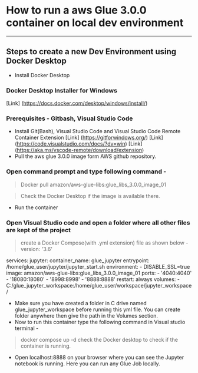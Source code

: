 # How to run a aws Glue 3.0.0 container on local dev environment  
***
## Steps to create a new Dev Environment using Docker Desktop
* Install Docker Desktop  
### Docker Desktop Installer for Windows 
[Link] (https://docs.docker.com/desktop/windows/install/)
### Prerequisites - Gitbash, Visual Studio Code
* Install Git(Bash), Visual Studio Code and Visual Studio Code Remote Container Extension
[Link] (https://gitforwindows.org/)
[Link] (https://code.visualstudio.com/docs/?dv=win)
[Link] (https://aka.ms/vscode-remote/download/extension)
* Pull the aws glue 3.0.0 image form AWS github repository. 
### Open command prompt and type following command - 
> Docker pull amazon/aws-glue-libs:glue_libs_3.0.0_image_01  

> Check the Docker Desktop if the image is available there. 
* Run the container 
### Open Visual Studio code and open a folder where all other files are kept of the project
> create a Docker Compose(with .yml extension) file as shown below -
> version: '3.6'

services:
  jupyter:
    container_name: glue_jupyter
    entrypoint: /home/glue_user/jupyter/jupyter_start.sh
    environment: 
      - DISABLE_SSL=true
    image: amazon/aws-glue-libs:glue_libs_3.0.0_image_01
    ports:
      - '4040:4040'
      - '18080:18080'
      - '8998:8998'
      - '8888:8888'
    restart: always
    volumes:
      - C:/glue_jupyter_workspace:/home/glue_user/workspace/jupyter_workspace/
      
* Make sure you have created a folder in C drive named glue_jupyter_workspace before running this yml file. You can create folder anywhere then give the path in the Volumes section. 
* Now to run this container type the following command in Visual studio terminal - 
 > docker compose up -d 
 > check the Docker desktop to check if the container is running. 
* Open localhost:8888 on your browser where you can see the Jupyter notebook is running. 
 Here you can run any Glue Job locally. 
